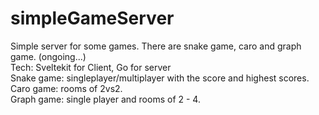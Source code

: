 # simpleGameServer
Simple server for some games. There are snake game, caro and graph game.
(ongoing...)
<br/>
Tech: Sveltekit for Client, Go for server
<br/>
Snake game: singleplayer/multiplayer with the score and highest scores.
<br/>
Caro game: rooms of 2vs2.
<br/>
Graph game: single player and rooms of 2 - 4.
<br/>

